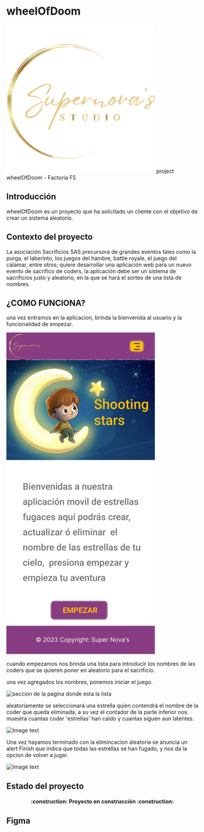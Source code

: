 
# wheelOfDoom
![logo de supernovas](/img/logo-supernovas.png)
project wheelOfDoom - Factoria F5

## Introducción
  wheelOfDoom es un proyecto que ha solicitado un cliente con el objetivo de crear un sistema aleatorio.

## Contexto del proyecto
 La asociación Sacrificios SAS precursora de grandes eventos tales como la purga, el laberinto, los juegos del hambre, battle royale, el juego del calamar, entre otros; quiere desarrollar una aplicación web para un nuevo evento de sacrifico de coders, la aplicación debe ser un sistema de sacrificios justo y aleatorio, en la que se hará el sorteo de una lista de nombres. 

## ¿COMO FUNCIONA?
 una vez entramos en la aplicacion, brinda la bienvenida al usuario y la funcionalidad de empezar.

 ![pagina principal de la aplicacion](/img/pagina-principal.png)

cuando  empezamos nos brinda una lista para introducir los nombres de las coders que se quieren poner en aleatorio para el sacrificio.

una vez agregados los nombres, ponemos iniciar el juego. 

![seccion de la pagina donde esta la lista](/img/lista.png.png)

aleatoriamente se seleccionará una estrella quien contendrà el nombre de la coder que queda eliminada, a su vez el contador de la parte inferior nos muestra cuantas coder 'estrellas' han caìdo y cuantas siguen aun latentes.

![Image text](/path/to/the/screenshot.png)

Una vez hayamos terminado con la elimincacion aleatoria se anuncia un alert Finish que indica que todas las estrellas se han fugado, y nos da la opcion de volver a jugar. 

 ![Image text](/path/to/the/screenshot.png)

## Estado del proyecto
<h4 align="center">
:construction: Proyecto en construcción :construction:
</h4>

## Figma
